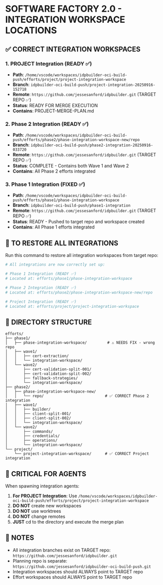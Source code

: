 # SOFTWARE FACTORY 2.0 - INTEGRATION WORKSPACE LOCATIONS

## ✅ CORRECT INTEGRATION WORKSPACES

### 1. PROJECT Integration (READY ✅)
- **Path**: `/home/vscode/workspaces/idpbuilder-oci-build-push/efforts/project/project-integration-workspace`
- **Branch**: `idpbuilder-oci-build-push/project-integration-20250916-152718`
- **Remote**: `https://github.com/jessesanford/idpbuilder.git` (TARGET REPO ✅)
- **Status**: READY FOR MERGE EXECUTION
- **Contains**: PROJECT-MERGE-PLAN.md

### 2. Phase 2 Integration (READY ✅)
- **Path**: `/home/vscode/workspaces/idpbuilder-oci-build-push/efforts/phase2/phase-integration-workspace-new/repo`
- **Branch**: `idpbuilder-oci-build-push/phase2-integration-20250916-033720`
- **Remote**: `https://github.com/jessesanford/idpbuilder.git` (TARGET REPO ✅)
- **Status**: COMPLETE - Contains both Wave 1 and Wave 2
- **Contains**: All Phase 2 efforts integrated

### 3. Phase 1 Integration (FIXED ✅)
- **Path**: `/home/vscode/workspaces/idpbuilder-oci-build-push/efforts/phase1/phase-integration-workspace`
- **Branch**: `idpbuilder-oci-build-push/phase1-integration`
- **Remote**: `https://github.com/jessesanford/idpbuilder.git` (TARGET REPO ✅)
- **Status**: READY - Pushed to target repo and workspace created
- **Contains**: All Phase 1 efforts integrated

## 🔧 TO RESTORE ALL INTEGRATIONS

Run this command to restore all integration workspaces from target repo:

```bash
# All integrations are now correctly set up:

# Phase 1 Integration (READY ✅)
# Located at: efforts/phase1/phase-integration-workspace

# Phase 2 Integration (READY ✅)
# Located at: efforts/phase2/phase-integration-workspace-new/repo

# Project Integration (READY ✅)
# Located at: efforts/project/project-integration-workspace
```

## 📂 DIRECTORY STRUCTURE

```
efforts/
├── phase1/
│   ├── phase-integration-workspace/         # ⚠️ NEEDS FIX - wrong repo
│   ├── wave1/
│   │   ├── cert-extraction/
│   │   └── integration-workspace/
│   └── wave2/
│       ├── cert-validation-split-001/
│       ├── cert-validation-split-002/
│       ├── fallback-strategies/
│       └── integration-workspace/
├── phase2/
│   ├── phase-integration-workspace-new/
│   │   └── repo/                           # ✅ CORRECT Phase 2 integration
│   ├── wave1/
│   │   ├── builder/
│   │   ├── client-split-001/
│   │   ├── client-split-002/
│   │   └── integration-workspace/
│   └── wave2/
│       ├── commands/
│       ├── credentials/
│       ├── operations/
│       └── integration-workspace/
└── project/
    └── project-integration-workspace/      # ✅ CORRECT Project integration

```

## 🚨 CRITICAL FOR AGENTS

When spawning integration agents:

1. **For PROJECT Integration**: Use `/home/vscode/workspaces/idpbuilder-oci-build-push/efforts/project/project-integration-workspace`
2. **DO NOT** create new workspaces
3. **DO NOT** use worktrees
4. **DO NOT** change remotes
5. **JUST** cd to the directory and execute the merge plan

## 📝 NOTES

- All integration branches exist on TARGET repo: `https://github.com/jessesanford/idpbuilder.git`
- Planning repo is separate: `https://github.com/jessesanford/idpbuilder-oci-build-push.git`
- Integration workspaces should ALWAYS point to TARGET repo
- Effort workspaces should ALWAYS point to TARGET repo